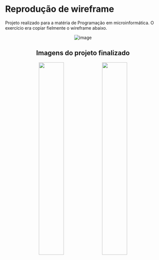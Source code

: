 

# Reprodução de wireframe
 Projeto realizado para a matéria de Programação em microinformática. O exercício era copiar fielmente o wireframe abaixo.
 <div align="center">

 ![image](https://user-images.githubusercontent.com/72284498/194198449-60f1c400-eb69-4cc3-8108-637d0edd7efd.png)



## Imagens do projeto finalizado
<img src="https://user-images.githubusercontent.com/72284498/194197561-215b116c-c391-41e4-9dfe-19bfed4f6a98.png" width=40%>


<img src="https://user-images.githubusercontent.com/72284498/194197598-77db2ca6-9123-4e90-ac18-b1bb351ca992.png" width=40%>

</div>

